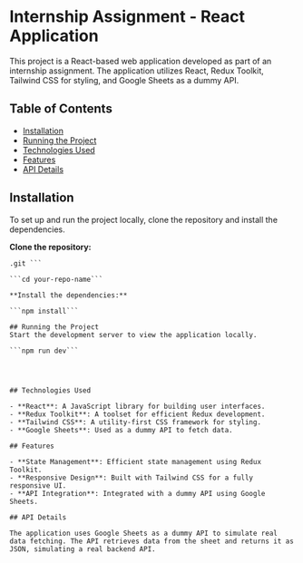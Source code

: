 # Internship Assignment - React Application

This project is a React-based web application developed as part of an internship assignment. The application utilizes React, Redux Toolkit, Tailwind CSS for styling, and Google Sheets as a dummy API.

## Table of Contents

- [Installation](#installation)
- [Running the Project](#running-the-project)
- [Technologies Used](#technologies-used)
- [Features](#features)
- [API Details](#api-details)

## Installation

To set up and run the project locally, clone the repository and install the dependencies.

**Clone the repository:**

```git clone https://github.com/Jafardahod/AlemenoProject
.git ```

```cd your-repo-name```

**Install the dependencies:**

```npm install```

## Running the Project
Start the development server to view the application locally.

```npm run dev```




## Technologies Used

- **React**: A JavaScript library for building user interfaces.
- **Redux Toolkit**: A toolset for efficient Redux development.
- **Tailwind CSS**: A utility-first CSS framework for styling.
- **Google Sheets**: Used as a dummy API to fetch data.

## Features

- **State Management**: Efficient state management using Redux Toolkit.
- **Responsive Design**: Built with Tailwind CSS for a fully responsive UI.
- **API Integration**: Integrated with a dummy API using Google Sheets.

## API Details

The application uses Google Sheets as a dummy API to simulate real data fetching. The API retrieves data from the sheet and returns it as JSON, simulating a real backend API.

